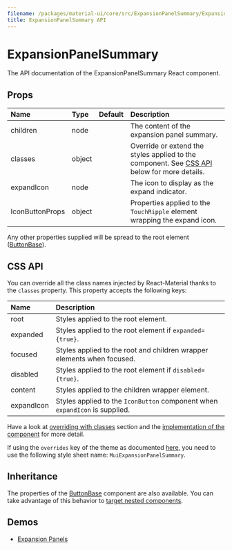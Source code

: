 ```yaml
---
filename: /packages/material-ui/core/src/ExpansionPanelSummary/ExpansionPanelSummary.js
title: ExpansionPanelSummary API
---
```


<!--- This documentation is automatically generated, do not try to edit it. -->

# ExpansionPanelSummary

<p class="description">The API documentation of the ExpansionPanelSummary React component.</p>



## Props

| Name | Type | Default | Description |
|:-----|:-----|:--------|:------------|
| <span class="prop-name">children</span> | <span class="prop-type">node |   | The content of the expansion panel summary. |
| <span class="prop-name">classes</span> | <span class="prop-type">object |   | Override or extend the styles applied to the component. See [CSS API](#css-api) below for more details. |
| <span class="prop-name">expandIcon</span> | <span class="prop-type">node |   | The icon to display as the expand indicator. |
| <span class="prop-name">IconButtonProps</span> | <span class="prop-type">object |   | Properties applied to the `TouchRipple` element wrapping the expand icon. |

Any other properties supplied will be spread to the root element ([ButtonBase](/api/button-base)).

## CSS API

You can override all the class names injected by React-Material thanks to the `classes` property.
This property accepts the following keys:


| Name | Description |
|:-----|:------------|
| <span class="prop-name">root</span> | Styles applied to the root element.
| <span class="prop-name">expanded</span> | Styles applied to the root element if `expanded={true}`.
| <span class="prop-name">focused</span> | Styles applied to the root and children wrapper elements when focused.
| <span class="prop-name">disabled</span> | Styles applied to the root element if `disabled={true}`.
| <span class="prop-name">content</span> | Styles applied to the children wrapper element.
| <span class="prop-name">expandIcon</span> | Styles applied to the `IconButton` component when `expandIcon` is supplied.

Have a look at [overriding with classes](/customization/overrides#overriding-with-classes) section
and the [implementation of the component](https://github.com/6thquake/react-material/tree/develop/packages/material-ui/core/src/ExpansionPanelSummary/ExpansionPanelSummary.js)
for more detail.

If using the `overrides` key of the theme as documented
[here](/customization/themes#customizing-all-instances-of-a-component-type),
you need to use the following style sheet name: `MuiExpansionPanelSummary`.

## Inheritance

The properties of the [ButtonBase](/api/button-base) component are also available.
You can take advantage of this behavior to [target nested components](/guides/api#spread).

## Demos

- [Expansion Panels](/demos/expansion-panels)

